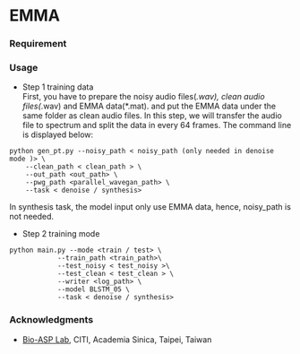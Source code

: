 # EMMA
### Requirement
### Usage

* Step 1 training data \
First, you have to prepare the noisy audio files(*.wav), clean audio files(*.wav) and EMMA data(*.mat). and put the EMMA data under the same folder as clean audio files. In this step, we will transfer the audio file to spectrum and split the data in every 64 frames. The command line is displayed below:
```
python gen_pt.py --noisy_path < noisy_path (only needed in denoise mode )> \   
    --clean_path < clean_path > \       
    --out_path <out_path> \       
    --pwg_path <parallel_wavegan_path> \       
    --task < denoise / synthesis>
```
In synthesis task, the model input only use EMMA data, hence, noisy_path is not needed. 
* Step 2 training mode
```
python main.py --mode <train / test> \
            --train_path <train_path>\
            --test_noisy < test_noisy >\
            --test_clean < test_clean > \
            --writer <log_path> \
            --model BLSTM_05 \
            --task < denoise / synthesis>
```
### Acknowledgments
* [Bio-ASP Lab](https://bio-asplab.citi.sinica.edu.tw), CITI, Academia Sinica, Taipei, Taiwan
